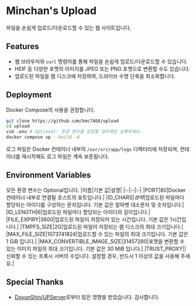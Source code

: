 # Minchan's Upload
파일을 손쉽게 업로드/다운로드할 수 있는 웹 사이트입니다.

## Features
- 웹 브라우저와 `curl` 명령어를 통해 파일을 손쉽게 업로드/다운로드할 수 있습니다.
- HEIF 등 다양한 포맷의 이미지를 JPEG 또는 PNG 포맷으로 변환할 수도 있습니다.
- 업로드된 파일을 램 디스크에 저장하여, 드라이브 수명 단축을 최소화합니다.

## Deployment
Docker Compose의 사용을 권장합니다.
```bash
git clone https://github.com/kmc7468/upload
cd upload
vim .env # Optional: 환경 변수를 설정할 경우에만 실행하세요.
docker compose up --build -d
```

로그 파일은 Docker 컨테이너 내부의 `/usr/src/app/logs` 디렉터리에 저장되며, 컨테이너를 재시작해도 로그 파일은 계속 보존됩니다.

## Environment Variables
모든 환경 변수는 Optional입니다.
|이름|기본 값|설명|
|:-|:-|:-|
|PORT|80|Docker 컨테이너 내부로 연결될 호스트의 포트입니다.|
|ID_CHARS|*생략*|업로드된 파일마다 할당되는 아이디를 구성하는 문자입니다. 기본 값은 알파벳 대소문자 및 숫자입니다.|
|ID_LENGTH|6|업로드된 파일마다 할당되는 아이디의 길이입니다.|
|FILE_EXPIRY|3600|업로드된 파일이 저장되어 있는 시간입니다. 기본 값은 1시간입니다.|
|TMPFS_SIZE|2G|업로드된 파일이 저장되는 램 디스크의 최대 크기입니다.|
|MAX_FILE_SIZE|1073741824|업로드할 수 있는 파일의 최대 크기입니다. 기본 값은 1 GiB 입니다.|
|MAX_CONVERTIBLE_IMAGE_SIZE|31457280|포맷을 변환할 수 있는 이미지 파일의 최대 크기입니다. 기본 값은 30 MiB 입니다.|
|TRUST_PROXY||신뢰할 수 있는 프록시 서버의 수입니다. 설정할 경우, 반드시 1 이상의 값을 사용해 주세요.|

## Special Thanks
- [DoyunShin/UPServer](https://github.com/DoyunShin/UPServer)로부터 많은 영향을 받았습니다. 감사합니다.
